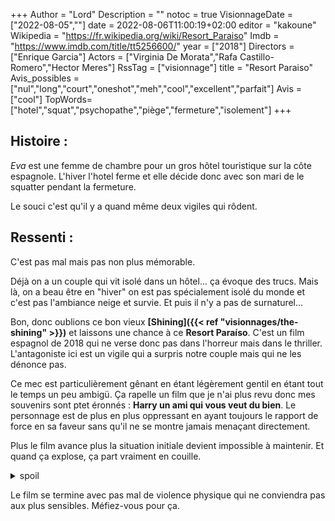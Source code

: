 +++
Author = "Lord"
Description = ""
notoc = true
VisionnageDate = ["2022-08-05",""]
date = 2022-08-06T11:00:19+02:00
editor = "kakoune"
Wikipedia = "https://fr.wikipedia.org/wiki/Resort_Paraiso"
Imdb = "https://www.imdb.com/title/tt5256600/"
year = ["2018"]
Directors = ["Enrique Garcia"]
Actors = ["Virginia De Morata","Rafa Castillo-Romero","Hector Meres"]
RssTag = ["visionnage"]
title = "Resort Paraiso"
Avis_possibles = ["nul","long","court","oneshot","meh","cool","excellent","parfait"]
Avis = ["cool"] 
TopWords=["hotel","squat","psychopathe","piège","fermeture","isolement"]
+++
## Histoire :
*Eva* est une femme de chambre pour un gros hôtel touristique sur la côte espagnole.
L'hiver l'hotel ferme et elle décide donc avec son mari de le squatter pendant la fermeture.

Le souci c'est qu'il y a quand même deux vigiles qui rôdent.

## Ressenti :
C'est pas mal mais pas non plus mémorable.

Déjà on a un couple qui vit isolé dans un hôtel… ça évoque des trucs.
Mais là, on a beau être en "hiver" on est pas spécialement isolé du monde et c'est pas l'ambiance neige et survie.
Et puis il n'y a pas de surnaturel…

Bon, donc oublions ce bon vieux **[Shining]({{< ref "visionnages/the-shining" >}})** et laissons une chance à ce **Resort Paraíso**.
C'est un film espagnol de 2018 qui ne verse donc pas dans l'horreur mais dans le thriller.
L'antagoniste ici est un vigile qui a surpris notre couple mais qui ne les dénonce pas.

Ce mec est particulièrement gênant en étant légèrement gentil en étant tout le temps un peu ambigü.
Ça rapelle un film que je n'ai plus revu donc mes souvenirs sont ptet éronnés : **Harry un ami qui vous veut du bien**.
Le personnage est de plus en plus oppressant en ayant toujours le rapport de force en sa faveur sans qu'il ne se montre jamais menaçant directement.

Plus le film avance plus la situation initiale devient impossible à maintenir.
Et quand ça explose, ça part vraiment en couille.

<details><summary>spoil</summary>

Vraiment ?
Une machine à laver avec un peu de détergeant ça va dissoudre le corps humain ?!
Mouai mouai mouai

</details>

Le film se termine avec pas mal de violence physique qui ne conviendra pas aux plus sensibles.
Méfiez-vous pour ça.


